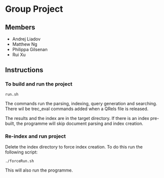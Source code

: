 # Group Project

## Members

* Andrej Liadov
* Matthew Ng
* Philippa Gilsenan
* Rui Xu


## Instructions

### To build and run the project

`run.sh`

The commands run the parsing, indexing, query generation and searching. There wil be trec_eval commands added when a QRels file is released.

The results and the index are in the target directory. If there is an index pre-built, the programme will skip document parsing and index creation.


### Re-index and run project

Delete the index directory to force index creation. To do this run the following script:

`./forceRun.sh`

This will also run the programme.
